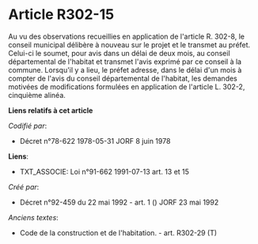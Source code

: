 # Article R302-15

Au vu des observations recueillies en application de l'article R. 302-8, le conseil municipal délibère à nouveau sur le
projet et le transmet au préfet. Celui-ci le soumet, pour avis dans un délai de deux mois, au conseil départemental de
l'habitat et transmet l'avis exprimé par ce conseil à la commune. Lorsqu'il y a lieu, le préfet adresse, dans le délai d'un
mois à compter de l'avis du conseil départemental de l'habitat, les demandes motivées de modifications formulées en
application de l'article L. 302-2, cinquième alinéa.

**Liens relatifs à cet article**

_Codifié par_:

  - Décret n°78-622 1978-05-31 JORF 8 juin 1978

**Liens**:

  - TXT_ASSOCIE: Loi n°91-662 1991-07-13 art. 13 et 15

_Créé par_:

  - Décret n°92-459 du 22 mai 1992 - art. 1 () JORF 23 mai 1992

_Anciens textes_:

  - Code de la construction et de l'habitation. - art. R302-29 (T)
